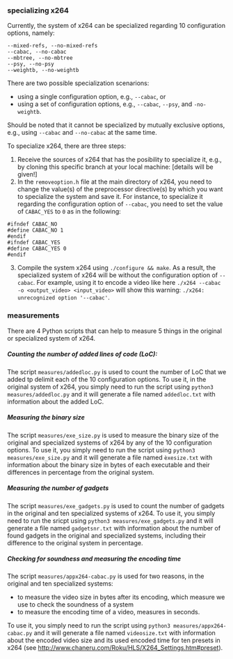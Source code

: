 ### 

### specializing x264

Currently, the system of x264 can be specialized regarding 10 configuration options, namely: 
```
--mixed-refs, --no-mixed-refs
--cabac, --no-cabac
--mbtree, --no-mbtree
--psy, --no-psy
--weightb, --no-weightb
```

There are two possible specialization scenarions:
- using a single configuration option, e.g., `--cabac`, or 
- using a set of configuration options, e.g., `--cabac`, `--psy`, and `-no-weightb`. 

Should be noted that it cannot be specialized by mutually exclusive options, e.g., using `--cabac` and `--no-cabac` at the same time. 

To specialize x264, there are three steps:
1. Receive the sources of x264 that has the posibility to specialize it, e.g., by cloning this specific branch at your local machine: [details will be given!] 
2. In the `removeoption.h` file at the main directory of x264, you need to change the value(s) of the preprocessor directive(s) by which you want to specialize the system and save it. For instance, to specialize it regarding the configuration option of `--cabac`, you need to set the value of `CABAC_YES` to `0` as in the following:
```
#ifndef CABAC_NO
#define CABAC_NO 1
#endif
#ifndef CABAC_YES
#define CABAC_YES 0
#endif
```
3. Compile the system x264 using `./configure && make`. As a result, the specialized system of x264 will be without the configuration option of `--cabac`. For example, using it to encode a video like here `./x264 --cabac -o <output_video> <input_video>` will show this warning: `./x264: unrecognized option '--cabac'`.


### measurements

There are 4 Python scripts that can help to measure 5 things in the original or specialized system of x264. 

##### Counting the number of added lines of code (LoC): 
The script `measures/addedloc.py` is used to count the number of LoC that we added tp delimit each of the 10 configuration options. To use it, in the original system of x264, you simply need to run the script using `python3 measures/addedloc.py` and it will generate a file named `addedloc.txt` with information about the added LoC.

##### Measuring the binary size
The script `measures/exe_size.py` is used to measure the binary size of the original and specialized systems of x264 by any of the 10 configuration options. 
To use it, you simply need to run the script using `python3 measures/exe_size.py` and it will generate a file named `èxesize.txt` with information about the binary size in bytes of each executable and their differences in percentage from the original system.

##### Measuring the number of gadgets
The script `measures/exe_gadgets.py` is used to count the number of gadgets in the original and ten specialized systems of x264. To use it, you simply need to run the sricpt using `python3 measures/exe_gadgets.py` and it will generate a file named `gadgetsnr.txt` with information about the number of found gadgets in the original and specialized systems, including their difference to the original system in percentage. 

##### Checking for soundness and measuring the encoding time
The script `measures/appx264-cabac.py` is used for two reasons, in the original and ten specialized systems:
  - to measure the video size in bytes after its encoding, which measure we use to check the soundness of a system
  - to measure the encoding time of a video, measures in seconds.

To use it, you simply need to run the script using `python3 measures/appx264-cabac.py` and it will generate a file named `videosize.txt` with information about the encoded video size and its used encoded time for ten presets in x264 (see http://www.chaneru.com/Roku/HLS/X264_Settings.htm#preset).







